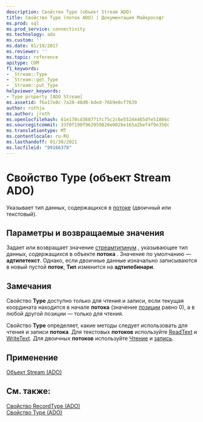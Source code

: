 ```yaml
---
description: Свойство Type (объект Stream ADO)
title: Свойство Type (поток ADO) | Документация Майкрософт
ms.prod: sql
ms.prod_service: connectivity
ms.technology: ado
ms.custom: ''
ms.date: 01/19/2017
ms.reviewer: ''
ms.topic: reference
apitype: COM
f1_keywords:
- _Stream::Type
- _Stream::get_Type
- _Stream::put_Type
helpviewer_keywords:
- Type property [ADO Stream]
ms.assetid: f6a17e8c-7a28-48d0-bded-76b9e0cf7639
author: rothja
ms.author: jroth
ms.openlocfilehash: 61e170cd368771fc75c2c6e552d4465dfe51866c
ms.sourcegitcommit: 33f0f190f962059826e002be165a2bef4f9e350c
ms.translationtype: MT
ms.contentlocale: ru-RU
ms.lasthandoff: 01/30/2021
ms.locfileid: "99166378"
---
```

# <a name="type-property-ado-stream"></a>Свойство Type (объект Stream ADO)
Указывает тип данных, содержащихся в [потоке](./stream-object-ado.md) (двоичный или текстовый).  
  
## <a name="settings-and-return-values"></a>Параметры и возвращаемые значения  
 Задает или возвращает значение [стреамтипинум](./streamtypeenum.md) , указывающее тип данных, содержащихся в объекте **потока** . Значение по умолчанию — **адтипетекст**. Однако, если двоичные данные изначально записываются в новый пустой **поток**, **Тип** изменится на **адтипебинари**.  
  
## <a name="remarks"></a>Замечания  
 Свойство **Type** доступно только для чтения и записи, если текущая координата находится в начале **потока** (значение [позиции](./position-property-ado.md) равно 0), а в любой другой позиции — только для чтения.  
  
 Свойство **Type** определяет, какие методы следует использовать для чтения и записи **потока**. Для текстовых **потоков** используйте [ReadText](./readtext-method.md) и [WriteText](./writetext-method.md). Для двоичных **потоков** используйте [Чтение](./read-method.md) и [запись](./write-method.md).  
  
## <a name="applies-to"></a>Применение  
 [Объект Stream (ADO)](./stream-object-ado.md)  
  
## <a name="see-also"></a>См. также:  
 [Свойство RecordType (ADO)](./recordtype-property-ado.md)   
 [Свойство Type (ADO)](./type-property-ado.md)
